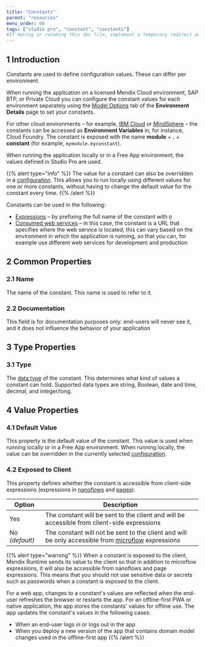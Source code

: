 ```yaml
---
title: "Constants"
parent: "resources"
menu_order: 60
tags: ["studio pro", "constant", "constants"]
#If moving or renaming this doc file, implement a temporary redirect and let the respective team know they should update the URL in the product. See Mapping to Products for more details.
---
```


## 1 Introduction

Constants are used to define configuration values. These can differ per environment.

When running the application on a licensed Mendix Cloud environment, SAP BTP, or Private Cloud you can configure the constant values for each environment separately using the [Model Options](/developerportal/deploy/environments-details#model-options) tab of the **Environment Details** page to set your constants.

For other cloud environments – for example, [IBM Cloud](/developerportal/deploy/ibm-cloud) or [MindSphere](/partners/siemens/mindsphere) – the constants can be accessed as **Environment Variables** in, for instance, Cloud Foundry. The constant is exposed with the name **module** + **.** + **constant** (for example, `mymodule.myconstant`).

When running the application locally or in a Free App environment, the values defined in Studio Pro are used.

{{% alert type="info" %}}
The value for a constant can also be overridden in a [configuration](configuration). This allows you to run locally using different values for one or more constants, without having to change the default value for the constant every time.
{{% /alert %}}

Constants can be used in the following:

* [Expressions](expressions) – by prefixing the full name of the constant with `@`
* [Consumed web services](consumed-web-services) – in this case, the constant is a URL that specifies where the web service is located; this can vary based on the environment in which the application is running, so that you can, for example use different web services for development and production

## 2 Common Properties

### 2.1 Name

The name of the constant. This name is used to refer to it.

### 2.2 Documentation

This field is for documentation purposes only: end-users will never see it, and it does not influence the behavior of your application

## 3 Type Properties

### 3.1 Type

The [data type](data-types) of the constant. This determines what kind of values a constant can hold. Supported data types are string, Boolean, date and time, decimal, and integer/long.

## 4 Value Properties

### 4.1 Default Value

This property is the default value of the constant. This value is used when running locally or in a Free App environment. When running locally, the value can be overridden in the currently selected [configuration](configuration).

### 4.2 Exposed to Client

This property defines whether the constant is accessible from client-side expressions (expressions in [nanoflows](nanoflows) and [pages](pages)).

| Option | Description |
| --- | --- |
| Yes | The constant will be sent to the client and will be accessible from client-side expressions |
| No *(default)* | The constant will not be sent to the client and will be only accessible from [microflow](microflows) expressions |

{{% alert type="warning" %}}
When a constant is exposed to the client, Mendix Runtime sends its value to the client so that in addition to microflow expressions, it will also be accessible from nanoflows and page expressions. This means that you should not use sensitive data or secrets such as passwords when a constant is exposed to the client.

For a web app, changes to a constant's values are reflected when the end-user refreshes the browser or restarts the app. For an offline-first PWA or native application, the app stores the constants' values for offline use. The app updates the constant's values in the following cases:

* When an end-user logs in or logs out in the app
* When you deploy a new version of the app that contains domain model changes used in the offline-first app
{{% /alert %}}
